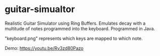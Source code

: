# guitar-simualtor
Realistic Guitar Simulator using Ring Buffers. Emulates decay with a multitude of notes programmed into the keyboard. Programmed in Java.

"keyboard.png" represents which keys are mapped to which note.

Demo: https://youtu.be/Rv3zd80Pazo
